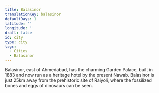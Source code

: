 ```yaml
---
title: Balasinor
translationKey: balasinor
defaultDays: 1
latitude: ''
longitude: ''
draft: false
id: city
type: city
tags:
  - Cities
  - Balasinor
---
```

Balasinor, east of Ahmedabad, has the charming Garden Palace, built in 1883 and now run as a heritage hotel by the present Nawab. Balasinor is just 25km away from the prehistoric site of Raiyoli, where the fossilized bones and eggs of dinosaurs can be seen.